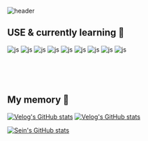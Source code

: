 

![header](https://capsule-render.vercel.app/api?type=waving&color=timeGradient&text=Welcome%20to%20Sein's%20GitHub%20&animation=twinkling&fontSize=35&fontAlignY=40&fontAlign=70&height=250)

## USE & currently learning 🌱

![js](https://img.shields.io/badge/HTML-239120?style=for-the-badge&logo=html5&logoColor=white)
![js](https://img.shields.io/badge/CSS-239120?&style=for-the-badge&logo=css3&logoColor=white)
![js](https://img.shields.io/badge/JavaScript-F7DF1E?style=for-the-badge&logo=JavaScript&logoColor=white)
![js](https://img.shields.io/badge/jQuery-0769AD?style=for-the-badge&logo=jquery&logoColor=white)
![js](https://img.shields.io/badge/Node.js-43853D?style=for-the-badge&logo=node.js&logoColor=white)
![js](https://img.shields.io/badge/React-20232A?style=for-the-badge&logo=react&logoColor=61DAFB)
![js](https://img.shields.io/badge/Java-ED8B00?style=for-the-badge&logo=openjdk&logoColor=white)
![js](https://img.shields.io/badge/Spring-6DB33F?style=for-the-badge&logo=spring&logoColor=white)
![js](https://img.shields.io/badge/MySQL-00000F?style=for-the-badge&logo=mysql&logoColor=white)

<br/>

<br/>

<br/>



## My memory 🤔

<!-- BLOG-POST-LIST:START -->

[![Velog's GitHub stats](https://velog-readme-stats.vercel.app/api?name=tpdls36999)](https://velog.io/@tpdls36999/%EA%B8%B0%EC%B4%88%EC%A7%80%EC%8B%9D)
[![Velog's GitHub stats](https://velog-readme-stats.vercel.app/api?name=tpdls36999)](https://velog.io/@tpdls36999/%EB%A6%AC%EC%95%A1%ED%8A%B8-%EA%B8%B0%EC%B4%88%EC%A0%95%EB%A6%AC)

[![Sein's GitHub stats](https://github-readme-stats.vercel.app/api?username=sensen52&include_all_commits=true&theme=nord&hide_border=true&count_private=true)](https://github.com/sensen52/github-readme-stats)




<!-- BLOG-POST-LIST:END -->
<!--
**sensen52/sensen52** is a ✨ _special_ ✨ repository because its `README.md` (this file) appears on your GitHub profile.

Here are some ideas to get you started:

- 🔭 I’m currently working on ...
- 🌱 I’m currently learning ...
- 👯 I’m looking to collaborate on ...
- 🤔 I’m looking for help with ...
- 💬 Ask me about ...
- 📫 How to reach me: ...
- 😄 Pronouns: ...
- ⚡ Fun fact: ...
-->
